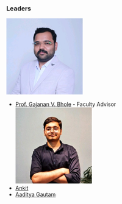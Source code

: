 ### Leaders
**<img width = "200" height = "200" src="assets/sir-new.jpeg"/>**
* [Prof. Gajanan V. Bhole](mailto:gajanan.vbhole@owasp.org) -  Faculty Advisor  
**<img width = "200" height = "200" src="assets/ankit-new.jpeg"/>**              
 * [Ankit](mailto:ankit.mishra@owasp.org)   
 * [Aaditya Gautam](mailto:aaditya.gautam@owasp.org) 
         
